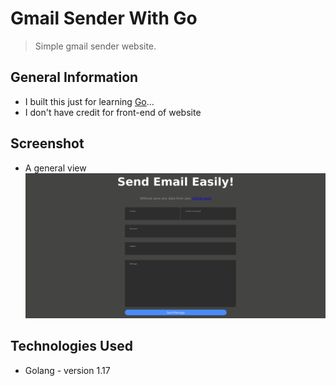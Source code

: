 # Gmail Sender With Go
> Simple gmail sender website.

## General Information
- I built this just for learning [Go](https://go.dev/)...
- I don't have credit for front-end of website

## Screenshot
- A general view
![Index page](./screenshot/index.png)
## Technologies Used
- Golang - version 1.17

